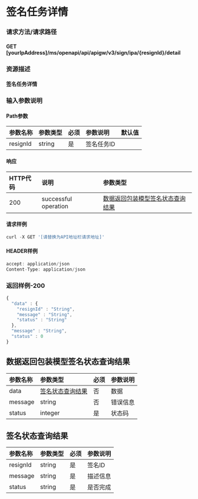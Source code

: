 # 签名任务详情

### 请求方法/请求路径

#### GET  \[yourIpAddress\]/ms/openapi/api/apigw/v3/sign/ipa/{resignId}/detail

### 资源描述

#### 签名任务详情

### 输入参数说明

#### Path参数

| 参数名称 | 参数类型 | 必须 | 参数说明 | 默认值 |
| :--- | :--- | :--- | :--- | :--- |
| resignId | string | 是 | 签名任务ID |  |

#### 响应

| HTTP代码 | 说明 | 参数类型 |
| :--- | :--- | :--- |
| 200 | successful operation | [数据返回包装模型签名状态查询结果](signature-task-details.md) |

#### 请求样例

```javascript
curl -X GET '[请替换为API地址栏请求地址]'
```

#### HEADER样例

```javascript
accept: application/json
Content-Type: application/json
```

### 返回样例-200

```javascript
{
  "data" : {
    "resignId" : "String",
    "message" : "String",
    "status" : "String"
  },
  "message" : "String",
  "status" : 0
}
```

## 数据返回包装模型签名状态查询结果

| 参数名称 | 参数类型 | 必须 | 参数说明 |
| :--- | :--- | :--- | :--- |
| data | [签名状态查询结果](signature-task-details.md) | 否 | 数据 |
| message | string | 否 | 错误信息 |
| status | integer | 是 | 状态码 |

## 签名状态查询结果

| 参数名称 | 参数类型 | 必须 | 参数说明 |
| :--- | :--- | :--- | :--- |
| resignId | string | 是 | 签名ID |
| message | string | 是 | 描述信息 |
| status | string | 是 | 是否完成 |

